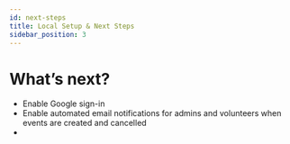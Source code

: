 ```yaml
---
id: next-steps
title: Local Setup & Next Steps
sidebar_position: 3
---
```


# What’s next?

- Enable Google sign-in
- Enable automated email notifications for admins and volunteers when events are created and cancelled
- 
